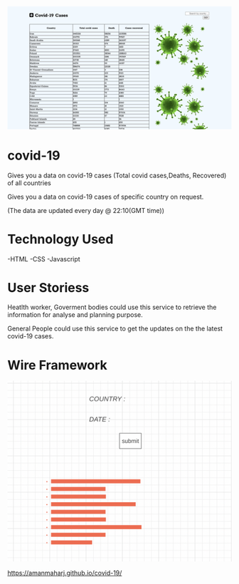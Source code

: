 ![](img/screen-shot.png)

# covid-19
Gives you a data on covid-19 cases (Total covid cases,Deaths, Recovered) of all countries

Gives you a data on covid-19 cases of specific country on request.

(The data are updated every day @ 22:10(GMT time))


# Technology Used

-HTML
-CSS
-Javascript

# User Storiess

Heatlth worker, Goverment bodies could use this service to retrieve the information for analyse and planning purpose.

General People could use this service to get the updates on the the latest covid-19 cases.

# Wire Framework
![](img/fire-frame.png)

https://amanmaharj.github.io/covid-19/
